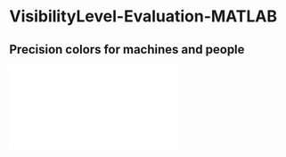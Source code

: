 VisibilityLevel-Evaluation-MATLAB
=========

## Precision colors for machines and people

[![framework](Documentation/Images/FrameworkComponents.pdf)](#framework)
